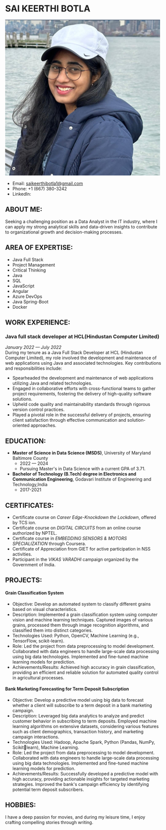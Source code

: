# SAI KEERTHI BOTLA
<img src="images/profile-pic.png" alt="Sai Keerthi Botla" width="500"/>

- Email: saikeerthibotla1@gmail.com<br>
- Phone: +1 (667) 380-3242<br>
- LinkedIn: 

## ABOUT ME:
Seeking a challenging position as a Data Analyst in the IT 
industry, where I can apply my strong analytical skills and 
data-driven insights to contribute to organizational 
growth and decision-making processes.

## AREA OF EXPERTISE:
- Java Full Stack 
- Project Management 
- Critical Thinking 
- Java 
- SQL 
- JavaScript 
- Angular 
- Azure DevOps 
- Java Spring-Boot 
- Docker

## WORK EXPERIENCE:
### Java full stack developer at HCL(Hindustan Computer Limited)<br>
<i>January 2022 — July 2022 </i><br>
During my tenure as a Java Full Stack Developer at HCL (Hindustan Computer 
Limited), my role involved the development and maintenance of web applications 
using Java and associated technologies. Key contributions and responsibilities 
include: <br>
- Spearheaded the development and maintenance of web applications utilizing Java 
and related technologies. 
- Engaged in collaborative efforts with cross-functional teams to gather project 
requirements, fostering the delivery of high-quality software solutions. 
- Upheld code quality and maintainability standards through rigorous version 
control practices. 
- Played a pivotal role in the successful delivery of projects, ensuring client 
satisfaction through effective communication and solution-oriented approaches.

## EDUCATION:
- **Master of Science in Data Science (MSDS)**, University of Maryland 
Baltimore County
  - 2022 — 2024 
  - Pursuing Master's in Data Science with a current GPA of 3.71. 
- **Bachelor of Technology (B.Tech) degree in Electronics and 
  Communication Engineering**, Godavari Institute of Engineering and 
  Technology,India
  - 2017-2021

## CERTIFICATES:
- Certificate course on *Career Edge-Knockdown the Lockdown*, offered by 
TCS ion.
- Certificate course on *DIGITAL CIRCUITS* from an online course authorized 
by NPTEL. 
- Certificate course in *EMBEDDING SENSORS & MOTORS 
SPECIALIZATION* through Coursera. 
- Certificate of Appreciation from GIET for active participation in NSS activities. 
- Participant in the *VIKAS VARADHI* campaign organized by the Government 
of India.

## PROJECTS:

#### **Grain Classification System**
- Objective: Develop an automated system to classify different grains based on 
visual characteristics. 
- Description: Implemented a grain classification system using computer vision 
and machine learning techniques. Captured images of various grains, processed 
them through image recognition algorithms, and classified them into distinct 
categories. 
- Technologies Used: Python, OpenCV, Machine Learning (e.g., TensorFlow, 
scikit-learn).
- Role: Led the project from data preprocessing to model development. 
Collaborated with data engineers to handle large-scale data processing using big 
data technologies. Implemented and fine-tuned machine learning models for 
prediction. 
- Achievements/Results: Achieved high accuracy in grain classification, providing 
an efficient and reliable solution for automated quality control in agricultural 
processes. 

#### **Bank Marketing Forecasting for Term Deposit Subscription**
- Objective: Develop a predictive model using big data to forecast whether a client 
will subscribe to a term deposit in a bank marketing campaign. 
- Description: Leveraged big data analytics to analyze and predict customer 
behavior in subscribing to term deposits. Employed machine learning algorithms 
on extensive datasets, considering various features such as client demographics, 
transaction history, and marketing campaign interactions. 
- Technologies Used: Hadoop, Apache Spark, Python (Pandas, NumPy, Scikitlearn), Machine Learning. 
- Role: Led the project from data preprocessing to model development. 
Collaborated with data engineers to handle large-scale data processing using big 
data technologies. Implemented and fine-tuned machine learning models for 
prediction. 
- Achievements/Results: Successfully developed a predictive model with high 
accuracy, providing actionable insights for targeted marketing strategies. 
Improved the bank's campaign efficiency by identifying potential term deposit 
subscribers.
 

## HOBBIES:
I have a deep passion for movies, and during my leisure time, I enjoy crafting compelling stories through writing.
